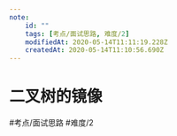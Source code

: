 ```yaml
---
note:
    id: ""
    tags: [考点/面试思路, 难度/2]
    modifiedAt: 2020-05-14T11:11:19.228Z
    createdAt: 2020-05-14T11:10:56.690Z
---
```

# 二叉树的镜像
#考点/面试思路 #难度/2 